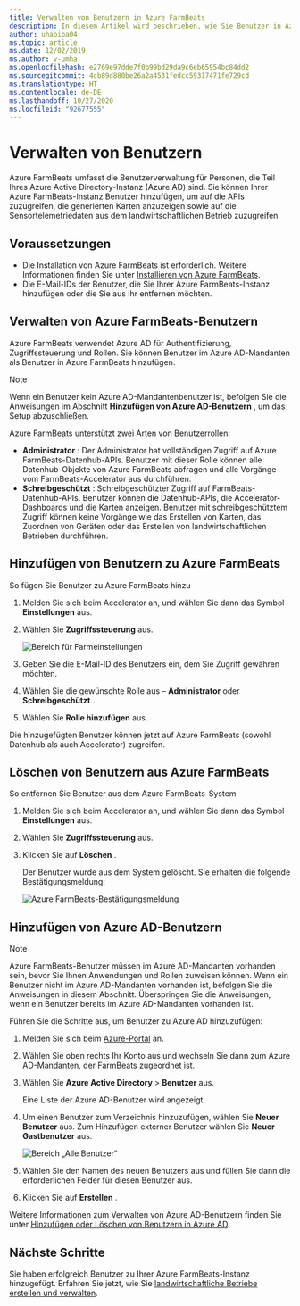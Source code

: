 ```yaml
---
title: Verwalten von Benutzern in Azure FarmBeats
description: In diesem Artikel wird beschrieben, wie Sie Benutzer in Azure FarmBeats verwalten.
author: uhabiba04
ms.topic: article
ms.date: 12/02/2019
ms.author: v-umha
ms.openlocfilehash: e2769e97dde7f0b99bd29da9c6eb65954bc84dd2
ms.sourcegitcommit: 4cb89d880be26a2a4531fedcc59317471fe729cd
ms.translationtype: HT
ms.contentlocale: de-DE
ms.lasthandoff: 10/27/2020
ms.locfileid: "92677555"
---
```

# <a name="manage-users"></a>Verwalten von Benutzern

Azure FarmBeats umfasst die Benutzerverwaltung für Personen, die Teil Ihres Azure Active Directory-Instanz (Azure AD) sind. Sie können Ihrer Azure FarmBeats-Instanz Benutzer hinzufügen, um auf die APIs zuzugreifen, die generierten Karten anzuzeigen sowie auf die Sensortelemetriedaten aus dem landwirtschaftlichen Betrieb zuzugreifen.

## <a name="prerequisites"></a>Voraussetzungen

- Die Installation von Azure FarmBeats ist erforderlich. Weitere Informationen finden Sie unter [Installieren von Azure FarmBeats](install-azure-farmbeats.md).
- Die E-Mail-IDs der Benutzer, die Sie Ihrer Azure FarmBeats-Instanz hinzufügen oder die Sie aus ihr entfernen möchten.

## <a name="manage-azure-farmbeats-users"></a>Verwalten von Azure FarmBeats-Benutzern

Azure FarmBeats verwendet Azure AD für Authentifizierung, Zugriffssteuerung und Rollen. Sie können Benutzer im Azure AD-Mandanten als Benutzer in Azure FarmBeats hinzufügen.

> [!NOTE]
> Wenn ein Benutzer kein Azure AD-Mandantenbenutzer ist, befolgen Sie die Anweisungen im Abschnitt **Hinzufügen von Azure AD-Benutzern** , um das Setup abzuschließen.

Azure FarmBeats unterstützt zwei Arten von Benutzerrollen:

 - **Administrator** : Der Administrator hat vollständigen Zugriff auf Azure FarmBeats-Datenhub-APIs. Benutzer mit dieser Rolle können alle Datenhub-Objekte von Azure FarmBeats abfragen und alle Vorgänge vom FarmBeats-Accelerator aus durchführen.
 - **Schreibgeschützt** : Schreibgeschützter Zugriff auf FarmBeats-Datenhub-APIs. Benutzer können die Datenhub-APIs, die Accelerator-Dashboards und die Karten anzeigen. Benutzer mit schreibgeschütztem Zugriff können keine Vorgänge wie das Erstellen von Karten, das Zuordnen von Geräten oder das Erstellen von landwirtschaftlichen Betrieben durchführen.

## <a name="add-users-to-azure-farmbeats"></a>Hinzufügen von Benutzern zu Azure FarmBeats

So fügen Sie Benutzer zu Azure FarmBeats hinzu

1. Melden Sie sich beim Accelerator an, und wählen Sie dann das Symbol **Einstellungen** aus.
2. Wählen Sie **Zugriffssteuerung** aus.

    ![Bereich für Farmeinstellungen](./media/create-farms-in-azure-farmbeats/settings-users-1.png)

3. Geben Sie die E-Mail-ID des Benutzers ein, dem Sie Zugriff gewähren möchten.
4. Wählen Sie die gewünschte Rolle aus – **Administrator** oder **Schreibgeschützt** .
5. Wählen Sie **Rolle hinzufügen** aus.

Die hinzugefügten Benutzer können jetzt auf Azure FarmBeats (sowohl Datenhub als auch Accelerator) zugreifen.

## <a name="delete-users-from-azure-farmbeats"></a>Löschen von Benutzern aus Azure FarmBeats

So entfernen Sie Benutzer aus dem Azure FarmBeats-System

1. Melden Sie sich beim Accelerator an, und wählen Sie dann das Symbol **Einstellungen** aus.
2. Wählen Sie **Zugriffssteuerung** aus.
3. Klicken Sie auf **Löschen** .

   Der Benutzer wurde aus dem System gelöscht. Sie erhalten die folgende Bestätigungsmeldung:

   ![Azure FarmBeats-Bestätigungsmeldung](./media/create-farms-in-azure-farmbeats/manage-users-2.png)

## <a name="add-azure-ad-users"></a>Hinzufügen von Azure AD-Benutzern

> [!NOTE]
> Azure FarmBeats-Benutzer müssen im Azure AD-Mandanten vorhanden sein, bevor Sie Ihnen Anwendungen und Rollen zuweisen können. Wenn ein Benutzer nicht im Azure AD-Mandanten vorhanden ist, befolgen Sie die Anweisungen in diesem Abschnitt. Überspringen Sie die Anweisungen, wenn ein Benutzer bereits im Azure AD-Mandanten vorhanden ist.

Führen Sie die Schritte aus, um Benutzer zu Azure AD hinzuzufügen:

1. Melden Sie sich beim [Azure-Portal](https://portal.azure.com/) an.
2. Wählen Sie oben rechts Ihr Konto aus und wechseln Sie dann zum Azure AD-Mandanten, der FarmBeats zugeordnet ist.
3. Wählen Sie **Azure Active Directory** > **Benutzer** aus.

    Eine Liste der Azure AD-Benutzer wird angezeigt.

4. Um einen Benutzer zum Verzeichnis hinzuzufügen, wählen Sie **Neuer Benutzer** aus. Zum Hinzufügen externer Benutzer wählen Sie **Neuer Gastbenutzer** aus.

    ![Bereich „Alle Benutzer“](./media/create-farms-in-azure-farmbeats/manage-users-3.png)

5. Wählen Sie den Namen des neuen Benutzers aus und füllen Sie dann die erforderlichen Felder für diesen Benutzer aus.
6. Klicken Sie auf **Erstellen** .

Weitere Informationen zum Verwalten von Azure AD-Benutzern finden Sie unter [Hinzufügen oder Löschen von Benutzern in Azure AD](../../active-directory/fundamentals/add-users-azure-active-directory.md).

## <a name="next-steps"></a>Nächste Schritte

Sie haben erfolgreich Benutzer zu Ihrer Azure FarmBeats-Instanz hinzugefügt. Erfahren Sie jetzt, wie Sie [landwirtschaftliche Betriebe erstellen und verwalten](manage-farms-in-azure-farmbeats.md#create-farms).